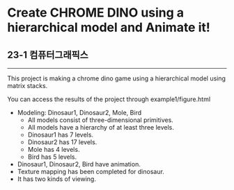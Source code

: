 # Create CHROME DINO using a hierarchical model and Animate it!
## 23-1 컴퓨터그래픽스
***
This project is making a chrome dino game using a hierarchical model using matrix stacks.

You can access the results of the project through example1/figure.html
- Modeling: Dinosaur1, Dinosaur2, Mole, Bird
  - All models consist of three-dimensional primitives.
  - All models have a hierarchy of at least three levels.
  - Dinosaur1 has 7 levels.
  - Dinosaur2 has 17 levels.
  - Mole has 4 levels.
  - Bird has 5 levels.
- Dinosaur1, Dinosaur2, Bird have animation.
- Texture mapping has been completed for dinosaur.
- It has two kinds of viewing.
